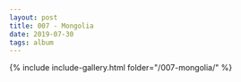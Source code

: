 ```yaml
---
layout: post
title: 007 - Mongolia
date: 2019-07-30
tags: album
---
```


{% include include-gallery.html folder="/007-mongolia/" %}